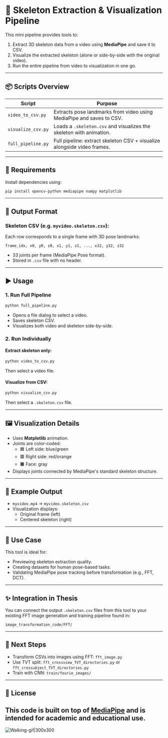# 🎥 Skeleton Extraction & Visualization Pipeline

This mini pipeline provides tools to:

1. Extract 3D skeleton data from a video using **MediaPipe** and save it to CSV.
2. Visualize the extracted skeleton (alone or side-by-side with the original video).
3. Run the entire pipeline from video to visualization in one go.

---

## 📦 Scripts Overview

| Script             | Purpose                                                                 |
| ------------------ | ----------------------------------------------------------------------- |
| `video_to_csv.py`  | Extracts pose landmarks from video using MediaPipe and saves to CSV.    |
| `visualize_csv.py` | Loads a `.skeleton.csv` and visualizes the skeleton with animation.     |
| `full_pipeline.py` | Full pipeline: extract skeleton CSV + visualize alongside video frames. |

---

## 🔧 Requirements

Install dependencies using:

```bash
pip install opencv-python mediapipe numpy matplotlib
```

---

## 📂 Output Format

### Skeleton CSV (e.g. `myvideo.skeleton.csv`):

Each row corresponds to a single frame with 3D pose landmarks:

```
frame_idx, x0, y0, z0, x1, y1, z1, ..., x32, y32, z32
```

- 33 joints per frame (MediaPipe Pose format).
- Stored in `.csv` file with no header.

---

## ▶️ Usage

### 1. Run Full Pipeline

```bash
python full_pipeline.py
```

- Opens a file dialog to select a video.
- Saves skeleton CSV.
- Visualizes both video and skeleton side-by-side.

### 2. Run Individually

#### Extract skeleton only:

```bash
python video_to_csv.py
```

Then select a video file.

#### Visualize from CSV:

```bash
python visualize_csv.py
```

Then select a `.skeleton.csv` file.

---

## 🖼️ Visualization Details

- Uses **Matplotlib** animation.
- Joints are color-coded:
  - 🟦 Left side: blue/green
  - 🟥 Right side: red/orange
  - 🟫 Face: gray
- Displays joints connected by MediaPipe's standard skeleton structure.

---

## 📁 Example Output

- `myvideo.mp4` → `myvideo.skeleton.csv`
- Visualization displays:
  - Original frame (left)
  - Centered skeleton (right)

---

## 🧠 Use Case

This tool is ideal for:

- Previewing skeleton extraction quality.
- Creating datasets for human pose-based tasks.
- Validating MediaPipe pose tracking before transformation (e.g., FFT, DCT).

---

## ✨ Integration in Thesis

You can connect the output `.skeleton.csv` files from this tool to your existing FFT image generation and training pipeline found in:

```
image_transformation_code/FFT/
```

---

## 🧪 Next Steps

- Transform CSVs into images using FFT: `fft_image.py`
- Use TVT split: `fft_crossview_TVT_directories.py` or `fft_crossubject_TVT_directories.py`
- Train with CNN: `train/fourie_images/`

---

## 📝 License

This code is built on top of [MediaPipe](https://github.com/google/mediapipe) and is intended for academic and educational use.
---
![Walking-gif|300x300](https://github.com/RafailAndreou/Thesis/blob/main/mp4/assets/videoplayback.side_by_side.gif)


